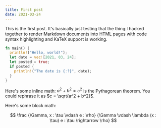 ```yaml
---
title: First post
date: 2021-03-24
---
```


This is the first post. It's basically just testing that the thing I hacked
together to render Markdown documents into HTML pages with code syntax
highlighting and KaTeX support is working.

```rust
fn main() {
  println!("Hello, world!");
  let date = vec![2021, 03, 24];
  let posted = true;
  if posted {
    println!("The date is {:?}", date);
  }
}
```

Here's some inline math: $a^2 + b^2 = c^2$ is the Pythagorean theorem. You could
rephrase it as $c = \sqrt{a^2 + b^2}$.

Here's some block math:

$$
\frac
  {\Gamma, x : \tau \vdash e : \rho}
  {\Gamma \vdash \lambda (x : \tau) e : \tau \rightarrow \rho}
$$
